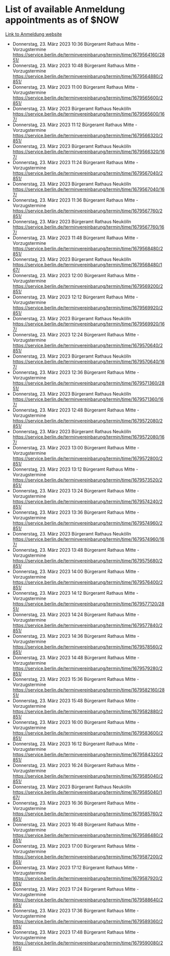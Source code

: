 # List of available Anmeldung appointments as of $NOW
[Link to Anmeldung website](https://service.berlin.de/terminvereinbarung/termin/tag.php?termin=1&anliegen[]=120686&dienstleisterlist=122210,122217,327316,122219,327312,122227,327314,122231,327346,122243,327348,122254,122252,329742,122260,329745,122262,329748,122271,327278,122273,327274,122277,327276,330436,122280,327294,122282,327290,122284,327292,122291,327270,122285,327266,122286,327264,122296,327268,150230,329760,122297,327286,122294,327284,122312,329763,122314,329775,122304,327330,122311,327334,122309,327332,317869,122281,327352,122279,329772,122283,122276,327324,122274,327326,122267,329766,122246,327318,122251,327320,122257,327322,122208,327298,122226,327300&herkunft=http%3A%2F%2Fservice.berlin.de%2Fdienstleistung%2F120686%2F)
- Donnerstag, 23. März 2023 10:36 Bürgeramt Rathaus Mitte - Vorzugstermine https://service.berlin.de/terminvereinbarung/termin/time/1679564160/2851/
- Donnerstag, 23. März 2023 10:48 Bürgeramt Rathaus Mitte - Vorzugstermine https://service.berlin.de/terminvereinbarung/termin/time/1679564880/2851/
- Donnerstag, 23. März 2023 11:00 Bürgeramt Rathaus Mitte - Vorzugstermine https://service.berlin.de/terminvereinbarung/termin/time/1679565600/2851/
- Donnerstag, 23. März 2023  Bürgeramt Rathaus Neukölln https://service.berlin.de/terminvereinbarung/termin/time/1679565600/167/
- Donnerstag, 23. März 2023 11:12 Bürgeramt Rathaus Mitte - Vorzugstermine https://service.berlin.de/terminvereinbarung/termin/time/1679566320/2851/
- Donnerstag, 23. März 2023  Bürgeramt Rathaus Neukölln https://service.berlin.de/terminvereinbarung/termin/time/1679566320/167/
- Donnerstag, 23. März 2023 11:24 Bürgeramt Rathaus Mitte - Vorzugstermine https://service.berlin.de/terminvereinbarung/termin/time/1679567040/2851/
- Donnerstag, 23. März 2023  Bürgeramt Rathaus Neukölln https://service.berlin.de/terminvereinbarung/termin/time/1679567040/167/
- Donnerstag, 23. März 2023 11:36 Bürgeramt Rathaus Mitte - Vorzugstermine https://service.berlin.de/terminvereinbarung/termin/time/1679567760/2851/
- Donnerstag, 23. März 2023  Bürgeramt Rathaus Neukölln https://service.berlin.de/terminvereinbarung/termin/time/1679567760/167/
- Donnerstag, 23. März 2023 11:48 Bürgeramt Rathaus Mitte - Vorzugstermine https://service.berlin.de/terminvereinbarung/termin/time/1679568480/2851/
- Donnerstag, 23. März 2023  Bürgeramt Rathaus Neukölln https://service.berlin.de/terminvereinbarung/termin/time/1679568480/167/
- Donnerstag, 23. März 2023 12:00 Bürgeramt Rathaus Mitte - Vorzugstermine https://service.berlin.de/terminvereinbarung/termin/time/1679569200/2851/
- Donnerstag, 23. März 2023 12:12 Bürgeramt Rathaus Mitte - Vorzugstermine https://service.berlin.de/terminvereinbarung/termin/time/1679569920/2851/
- Donnerstag, 23. März 2023  Bürgeramt Rathaus Neukölln https://service.berlin.de/terminvereinbarung/termin/time/1679569920/167/
- Donnerstag, 23. März 2023 12:24 Bürgeramt Rathaus Mitte - Vorzugstermine https://service.berlin.de/terminvereinbarung/termin/time/1679570640/2851/
- Donnerstag, 23. März 2023  Bürgeramt Rathaus Neukölln https://service.berlin.de/terminvereinbarung/termin/time/1679570640/167/
- Donnerstag, 23. März 2023 12:36 Bürgeramt Rathaus Mitte - Vorzugstermine https://service.berlin.de/terminvereinbarung/termin/time/1679571360/2851/
- Donnerstag, 23. März 2023  Bürgeramt Rathaus Neukölln https://service.berlin.de/terminvereinbarung/termin/time/1679571360/167/
- Donnerstag, 23. März 2023 12:48 Bürgeramt Rathaus Mitte - Vorzugstermine https://service.berlin.de/terminvereinbarung/termin/time/1679572080/2851/
- Donnerstag, 23. März 2023  Bürgeramt Rathaus Neukölln https://service.berlin.de/terminvereinbarung/termin/time/1679572080/167/
- Donnerstag, 23. März 2023 13:00 Bürgeramt Rathaus Mitte - Vorzugstermine https://service.berlin.de/terminvereinbarung/termin/time/1679572800/2851/
- Donnerstag, 23. März 2023 13:12 Bürgeramt Rathaus Mitte - Vorzugstermine https://service.berlin.de/terminvereinbarung/termin/time/1679573520/2851/
- Donnerstag, 23. März 2023 13:24 Bürgeramt Rathaus Mitte - Vorzugstermine https://service.berlin.de/terminvereinbarung/termin/time/1679574240/2851/
- Donnerstag, 23. März 2023 13:36 Bürgeramt Rathaus Mitte - Vorzugstermine https://service.berlin.de/terminvereinbarung/termin/time/1679574960/2851/
- Donnerstag, 23. März 2023  Bürgeramt Rathaus Neukölln https://service.berlin.de/terminvereinbarung/termin/time/1679574960/167/
- Donnerstag, 23. März 2023 13:48 Bürgeramt Rathaus Mitte - Vorzugstermine https://service.berlin.de/terminvereinbarung/termin/time/1679575680/2851/
- Donnerstag, 23. März 2023 14:00 Bürgeramt Rathaus Mitte - Vorzugstermine https://service.berlin.de/terminvereinbarung/termin/time/1679576400/2851/
- Donnerstag, 23. März 2023 14:12 Bürgeramt Rathaus Mitte - Vorzugstermine https://service.berlin.de/terminvereinbarung/termin/time/1679577120/2851/
- Donnerstag, 23. März 2023 14:24 Bürgeramt Rathaus Mitte - Vorzugstermine https://service.berlin.de/terminvereinbarung/termin/time/1679577840/2851/
- Donnerstag, 23. März 2023 14:36 Bürgeramt Rathaus Mitte - Vorzugstermine https://service.berlin.de/terminvereinbarung/termin/time/1679578560/2851/
- Donnerstag, 23. März 2023 14:48 Bürgeramt Rathaus Mitte - Vorzugstermine https://service.berlin.de/terminvereinbarung/termin/time/1679579280/2851/
- Donnerstag, 23. März 2023 15:36 Bürgeramt Rathaus Mitte - Vorzugstermine https://service.berlin.de/terminvereinbarung/termin/time/1679582160/2851/
- Donnerstag, 23. März 2023 15:48 Bürgeramt Rathaus Mitte - Vorzugstermine https://service.berlin.de/terminvereinbarung/termin/time/1679582880/2851/
- Donnerstag, 23. März 2023 16:00 Bürgeramt Rathaus Mitte - Vorzugstermine https://service.berlin.de/terminvereinbarung/termin/time/1679583600/2851/
- Donnerstag, 23. März 2023 16:12 Bürgeramt Rathaus Mitte - Vorzugstermine https://service.berlin.de/terminvereinbarung/termin/time/1679584320/2851/
- Donnerstag, 23. März 2023 16:24 Bürgeramt Rathaus Mitte - Vorzugstermine https://service.berlin.de/terminvereinbarung/termin/time/1679585040/2851/
- Donnerstag, 23. März 2023  Bürgeramt Rathaus Neukölln https://service.berlin.de/terminvereinbarung/termin/time/1679585040/167/
- Donnerstag, 23. März 2023 16:36 Bürgeramt Rathaus Mitte - Vorzugstermine https://service.berlin.de/terminvereinbarung/termin/time/1679585760/2851/
- Donnerstag, 23. März 2023 16:48 Bürgeramt Rathaus Mitte - Vorzugstermine https://service.berlin.de/terminvereinbarung/termin/time/1679586480/2851/
- Donnerstag, 23. März 2023 17:00 Bürgeramt Rathaus Mitte - Vorzugstermine https://service.berlin.de/terminvereinbarung/termin/time/1679587200/2851/
- Donnerstag, 23. März 2023 17:12 Bürgeramt Rathaus Mitte - Vorzugstermine https://service.berlin.de/terminvereinbarung/termin/time/1679587920/2851/
- Donnerstag, 23. März 2023 17:24 Bürgeramt Rathaus Mitte - Vorzugstermine https://service.berlin.de/terminvereinbarung/termin/time/1679588640/2851/
- Donnerstag, 23. März 2023 17:36 Bürgeramt Rathaus Mitte - Vorzugstermine https://service.berlin.de/terminvereinbarung/termin/time/1679589360/2851/
- Donnerstag, 23. März 2023 17:48 Bürgeramt Rathaus Mitte - Vorzugstermine https://service.berlin.de/terminvereinbarung/termin/time/1679590080/2851/
